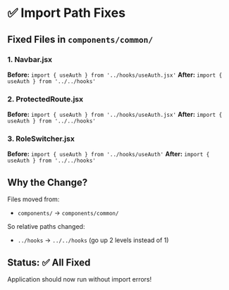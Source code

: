 # ✅ Import Path Fixes

## Fixed Files in `components/common/`

### 1. Navbar.jsx
**Before:** `import { useAuth } from '../hooks/useAuth.jsx'`
**After:** `import { useAuth } from '../../hooks'`

### 2. ProtectedRoute.jsx
**Before:** `import { useAuth } from '../hooks/useAuth.jsx'`
**After:** `import { useAuth } from '../../hooks'`

### 3. RoleSwitcher.jsx
**Before:** `import { useAuth } from '../hooks/useAuth'`
**After:** `import { useAuth } from '../../hooks'`

## Why the Change?

Files moved from:
- `components/` → `components/common/`

So relative paths changed:
- `../hooks` → `../../hooks` (go up 2 levels instead of 1)

## Status: ✅ All Fixed

Application should now run without import errors!
